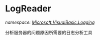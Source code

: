 ﻿
# LogReader
_namespace: [Microsoft.VisualBasic.Logging](N-Microsoft.VisualBasic.Logging.md)_

分析服务器的问题原因所需要的日志分析工具




